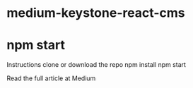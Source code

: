 # medium-keystone-react-cms

# npm start #

Instructions 
clone or download the repo
npm install
npm start 

Read the full article at Medium
